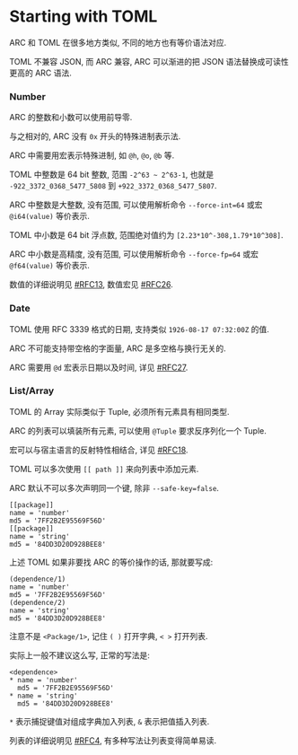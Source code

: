 Starting with TOML
==================

ARC 和 TOML 在很多地方类似, 不同的地方也有等价语法对应.

TOML 不兼容 JSON, 而 ARC 兼容, ARC 可以渐进的把 JSON 语法替换成可读性更高的 ARC 语法.

### Number

ARC 的整数和小数可以使用前导零.

与之相对的, ARC 没有 `0x` 开头的特殊进制表示法.

ARC 中需要用宏表示特殊进制, 如 `@h`, `@o`, `@b` 等.

TOML 中整数是 64 bit 整数, 范围 `-2^63 ~ 2^63-1`, 也就是 `-922_3372_0368_5477_5808` 到 `+922_3372_0368_5477_5807`.

ARC 中整数是大整数, 没有范围, 可以使用解析命令 `--force-int=64` 或宏 `@i64(value)` 等价表示.

TOML 中小数是 64 bit 浮点数, 范围绝对值约为 `[2.23*10^-308,1.79*10^308]`.

ARC 中小数是高精度, 没有范围, 可以使用解析命令 `--force-fp=64` 或宏 `@f64(value)` 等价表示.

数值的详细说明见 [#RFC13][#13], 数值宏见 [#RFC26][#26].

### Date

TOML 使用 RFC 3339 格式的日期, 支持类似 `1926-08-17 07:32:00Z` 的值.

ARC 不可能支持带空格的字面量, ARC 是多空格与换行无关的.

ARC 需要用 `@d` 宏表示日期以及时间, 详见 [#RFC27][#27].

### List/Array

TOML 的 Array 实际类似于 Tuple, 必须所有元素具有相同类型.

ARC 的列表可以填装所有元素, 可以使用 `@Tuple` 要求反序列化一个 Tuple.

宏可以与宿主语言的反射特性相结合, 详见 [#RFC18][#18].

TOML 可以多次使用 `[[ path ]]` 来向列表中添加元素.

ARC 默认不可以多次声明同一个键, 除非 `--safe-key=false`.

```arc
[[package]]
name = 'number'
md5 = '7FF2B2E95569F56D'
[[package]]
name = 'string'
md5 = '84DD3D20D928BEE8'
```

上述 TOML 如果非要找 ARC 的等价操作的话, 那就要写成:

```arc
(dependence/1)
name = 'number'
md5 = '7FF2B2E95569F56D'
(dependence/2)
name = 'string'
md5 = '84DD3D20D928BEE8'
```

注意不是 `<Package/1>`, 记住 `( )` 打开字典, `< >` 打开列表.

实际上一般不建议这么写, 正常的写法是:

```arc
<dependence>
* name = 'number'
  md5 = '7FF2B2E95569F56D'
* name = 'string'
  md5 = '84DD3D20D928BEE8'
```

`*` 表示捕捉键值对组成字典加入列表, `&` 表示把值插入列表.

列表的详细说明见 [#RFC4][#4], 有多种写法让列表变得简单易读.

[#4]: https://github.com/Moe-Net/Arc-Language/blob/master/RFCs/RFC4%20-%20Standardize%20List.md
[#13]: https://github.com/Moe-Net/Arc-Language/blob/master/RFCs/RFC13%20-%20Standardize%20Number.md
[#18]: https://github.com/Moe-Net/Arc-Language/blob/master/RFCs/RFC18%20-%20Binding%20Macro.md
[#26]: https://github.com/Moe-Net/Arc-Language/blob/master/RFCs/RFC26%20-%20Numerical%20Macros.md
[#27]: https://github.com/Moe-Net/Arc-Language/blob/master/RFCs/RFC27%20-%20DateTime%20Macros.md
